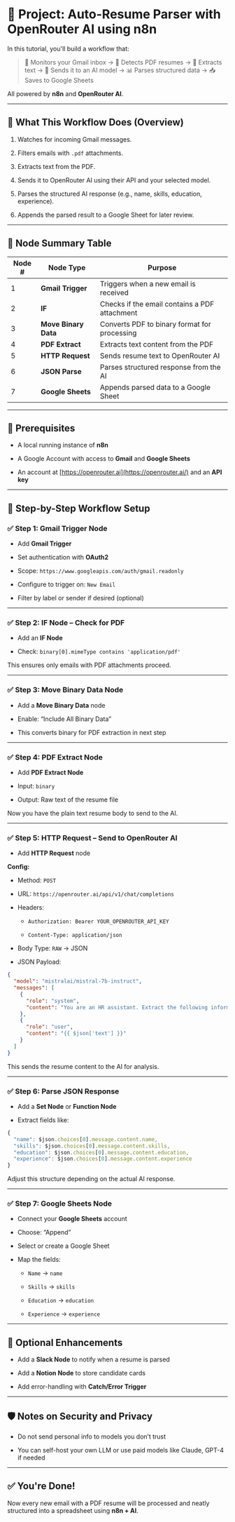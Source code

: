 # 🎯 Project: Auto-Resume Parser with OpenRouter AI using n8n

In this tutorial, you'll build a workflow that:

> 📩 Monitors your Gmail inbox → 📎 Detects PDF resumes → 📄 Extracts text → 🧠 Sends it to an AI model → 📊 Parses structured data → 📥 Saves to Google Sheets

All powered by **n8n** and **OpenRouter AI**.

---

## 🧠 What This Workflow Does (Overview)

1. Watches for incoming Gmail messages.

2. Filters emails with `.pdf` attachments.

3. Extracts text from the PDF.

4. Sends it to OpenRouter AI using their API and your selected model.

5. Parses the structured AI response (e.g., name, skills, education, experience).

6. Appends the parsed result to a Google Sheet for later review.

---

## 🧩 Node Summary Table

| Node # | Node Type            | Purpose                                       |
| ------ | -------------------- | --------------------------------------------- |
| 1      | **Gmail Trigger**    | Triggers when a new email is received         |
| 2      | **IF**               | Checks if the email contains a PDF attachment |
| 3      | **Move Binary Data** | Converts PDF to binary format for processing  |
| 4      | **PDF Extract**      | Extracts text content from the PDF            |
| 5      | **HTTP Request**     | Sends resume text to OpenRouter AI            |
| 6      | **JSON Parse**       | Parses structured response from the AI        |
| 7      | **Google Sheets**    | Appends parsed data to a Google Sheet         |

---

## 🔧 Prerequisites

- A local running instance of **n8n**

- A Google Account with access to **Gmail** and **Google Sheets**

- An account at [https://openrouter.ai](https://openrouter.ai/) and an **API key**

---

## 🧱 Step-by-Step Workflow Setup

### ✅ Step 1: Gmail Trigger Node

- Add **Gmail Trigger**

- Set authentication with **OAuth2**

- Scope: `https://www.googleapis.com/auth/gmail.readonly`

- Configure to trigger on: `New Email`

- Filter by label or sender if desired (optional)

---

### ✅ Step 2: IF Node – Check for PDF

- Add an **IF Node**

- Check: `binary[0].mimeType contains 'application/pdf'`

This ensures only emails with PDF attachments proceed.

---

### ✅ Step 3: Move Binary Data Node

- Add a **Move Binary Data** node

- Enable: “Include All Binary Data”

- This converts binary for PDF extraction in next step

---

### ✅ Step 4: PDF Extract Node

- Add **PDF Extract Node**

- Input: `binary`

- Output: Raw text of the resume file

Now you have the plain text resume body to send to the AI.

---

### ✅ Step 5: HTTP Request – Send to OpenRouter AI

- Add **HTTP Request** node

**Config:**

- Method: `POST`

- URL: `https://openrouter.ai/api/v1/chat/completions`

- Headers:
  
  - `Authorization: Bearer YOUR_OPENROUTER_API_KEY`
  
  - `Content-Type: application/json`

- Body Type: `RAW` → JSON

- JSON Payload:

```json
{
  "model": "mistralai/mistral-7b-instruct",
  "messages": [
    {
      "role": "system",
      "content": "You are an HR assistant. Extract the following information from resumes: full name, work experience, education, and skills. Reply in JSON format."
    },
    {
      "role": "user",
      "content": "{{ $json['text'] }}"
    }
  ]
}
```

This sends the resume content to the AI for analysis.

---

### ✅ Step 6: Parse JSON Response

- Add a **Set Node** or **Function Node**

- Extract fields like:

```js
{
  "name": $json.choices[0].message.content.name,
  "skills": $json.choices[0].message.content.skills,
  "education": $json.choices[0].message.content.education,
  "experience": $json.choices[0].message.content.experience
}
```

Adjust this structure depending on the actual AI response.

---

### ✅ Step 7: Google Sheets Node

- Connect your **Google Sheets** account

- Choose: “Append”

- Select or create a Google Sheet

- Map the fields:
  
  - `Name` → `name`
  
  - `Skills` → `skills`
  
  - `Education` → `education`
  
  - `Experience` → `experience`

---

## 🔄 Optional Enhancements

- Add a **Slack Node** to notify when a resume is parsed

- Add a **Notion Node** to store candidate cards

- Add error-handling with **Catch/Error Trigger**

---

## 🛡️ Notes on Security and Privacy

- Do not send personal info to models you don’t trust

- You can self-host your own LLM or use paid models like Claude, GPT-4 if needed

---

## ✅ You're Done!

Now every new email with a PDF resume will be processed and neatly structured into a spreadsheet using **n8n + AI**.


